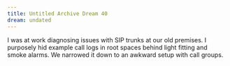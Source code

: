 ```yaml
---
title: Untitled Archive Dream 40
dream: undated
---
```


I was at work diagnosing issues with SIP trunks at our old premises. I purposely hid example call logs in root spaces behind light fitting and smoke alarms. We narrowed it down to an awkward setup with call groups.